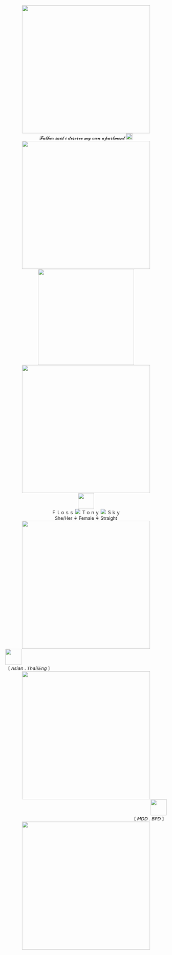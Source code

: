 <div align="center">
  <img width="400" src="https://64.media.tumblr.com/f3fccbdced66565141b7a7a6e682e586/890b530645504c2a-fe/s540x810/7265cf8698d8672b5c9ae1f368e9623f8d14399c.gifv" />
<div align="center">
  𝓕𝓪𝓽𝓱𝓮𝓻 𝓼𝓪𝓲𝓭 𝓲 𝓭𝓮𝓼𝓮𝓻𝓿𝓮 𝓶𝔂 𝓸𝔀𝓷 𝓪𝓹𝓪𝓻𝓽𝓶𝓮𝓷𝓽 
  <img width="20" src="https://64.media.tumblr.com/6b4e7babe7fa7381a4cc87e1fc9f18de/414e0ff2a8078496-4a/s250x400/978dddc69913f1f06bf8638b0d7fa9f4cddc7532.pnj"/>
<div align="center" />
  <img width="400" src="https://64.media.tumblr.com/eea79a11829815032b27eb20014627f7/e5ac2487a3a9fb2c-d9/s540x810/46e60a5d0d2894c09f14c71926091b58b9184e11.pnj" />
<div align="center">
  <img height="300" src="https://media1.tenor.com/m/bXvaTlQMqwUAAAAd/tea-gossip.gif"  />
<div align="center">
  <img width="400" src="https://wilardo.crd.co/assets/images/gallery05/90869520_original.png?v=ca679d09" />
<div align="center">
  <img height="50" src="https://64.media.tumblr.com/5c02a7526b116ee57f9f0aba518c1209/c728d7ebec5fa632-5f/s250x400/03b676004d378144aa8601de569d58ad85b2b4e1.pnj" />
<div align="center">
  Ｆｌｏｓｓ <img src="https://files.catbox.moe/dcjlg3.png" /> Ｔｏｎｙ <img src="https://i.postimg.cc/Bb4VBQWn/269e0e9e-original.gif" /> Ｓｋｙ
<div align="center">
  She/Her ⚘ Female ⚘ Straight
<div align="center">
  <img width="400" src="https://64.media.tumblr.com/a8b79de25c7777bc1969b4e8bcdc3ffa/c35e83c80ef4a36a-d9/s540x810/d81887454bb0732ed2d66b72d6f5d5ddf2455216.pnj" />
<div align="left">
  <img height="50" src="https://64.media.tumblr.com/06519913368c941aa11232581f9b8dea/18b563990ef4d871-7b/s250x400/6bea5bed7d8b39c363554fe7bb71944c56135c9f.pnj" />
<div align=" left">
〘 𝘈𝘴𝘪𝘢𝘯 . 𝘛𝘩𝘢𝘪/𝘌𝘯𝘨 〙
<div align="center">
  <img width="400" src="https://64.media.tumblr.com/9f25523aa0a81df7d2a7968340820345/3f8aeff9a660eebc-3b/s540x810/e6fa11b42f24ff3420de9fd16eb62bab2abccf3c.pnj" />
<div align="right">
  <img height="50 "src="https://64.media.tumblr.com/222d61a3b243db1c5401d82e7f484863/18b563990ef4d871-ba/s250x400/29322e018de0098bfe834903aa95b2a990699013.pnj" />
<div align="right">
  〘 𝘔𝘋𝘋 . 𝘉𝘗𝘋 〙
<div align="center">
  <img width="400" src="https://media1.tenor.com/m/x5xhu8O8Py0AAAAd/demilore-girl-interrupted.gif" />
</div>
